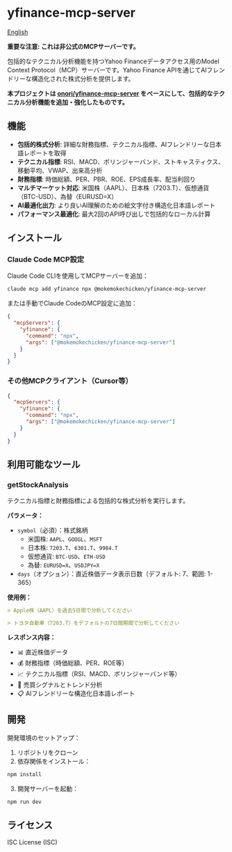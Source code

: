 # yfinance-mcp-server

[English](./README.md)

**重要な注意: これは非公式のMCPサーバーです。**

包括的なテクニカル分析機能を持つYahoo Financeデータアクセス用のModel Context Protocol（MCP）サーバーです。Yahoo Finance APIを通じてAIフレンドリーな構造化された株式分析を提供します。

**本プロジェクトは [onori/yfinance-mcp-server](https://github.com/onori/yfinance-mcp-server) をベースにして、包括的なテクニカル分析機能を追加・強化したものです。**

## 機能

- **包括的株式分析**: 詳細な財務指標、テクニカル指標、AIフレンドリーな日本語レポートを取得
- **テクニカル指標**: RSI、MACD、ボリンジャーバンド、ストキャスティクス、移動平均、VWAP、出来高分析
- **財務指標**: 時価総額、PER、PBR、ROE、EPS成長率、配当利回り
- **マルチマーケット対応**: 米国株（AAPL）、日本株（7203.T）、仮想通貨（BTC-USD）、為替（EURUSD=X）
- **AI最適化出力**: より良いAI理解のための絵文字付き構造化日本語レポート
- **パフォーマンス最適化**: 最大2回のAPI呼び出しで包括的なローカル計算

## インストール

### Claude Code MCP設定

Claude Code CLIを使用してMCPサーバーを追加：

```bash
claude mcp add yfinance npx @mokemokechicken/yfinance-mcp-server
```

または手動でClaude CodeのMCP設定に追加：

```json
{
  "mcpServers": {
    "yfinance": {
      "command": "npx",
      "args": ["@mokemokechicken/yfinance-mcp-server"]
    }
  }
}
```

### その他MCPクライアント（Cursor等）

```json
{
  "mcpServers": {
    "yfinance": {
      "command": "npx",
      "args": ["@mokemokechicken/yfinance-mcp-server"]
    }
  }
}
```

## 利用可能なツール

### getStockAnalysis

テクニカル指標と財務指標による包括的な株式分析を実行します。

**パラメータ：**
- `symbol`（必須）：株式銘柄
  - 米国株: `AAPL`、`GOOGL`、`MSFT`
  - 日本株: `7203.T`、`6301.T`、`9984.T`
  - 仮想通貨: `BTC-USD`、`ETH-USD`
  - 為替: `EURUSD=X`、`USDJPY=X`
- `days`（オプション）：直近株価データ表示日数（デフォルト: 7、範囲: 1-365）

**使用例：**

```markdown
> Apple株（AAPL）を過去5日間で分析してください

> トヨタ自動車（7203.T）をデフォルトの7日間期間で分析してください
```

**レスポンス内容：**
- 📊 直近株価データ
- 💰 財務指標（時価総額、PER、ROE等）
- 📈 テクニカル指標（RSI、MACD、ボリンジャーバンド等）
- 🎯 売買シグナルとトレンド分析
- 📋 AIフレンドリーな構造化日本語レポート

## 開発

開発環境のセットアップ：

1. リポジトリをクローン
2. 依存関係をインストール：
```bash
npm install
```
3. 開発サーバーを起動：
```bash
npm run dev
```

## ライセンス

ISC License (ISC)